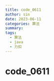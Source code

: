 ```yaml
---
title: code_0611
author: sin
date: 2023-06-11
categories: 算法
summary: 
tags: 
  - 算法
  - java
  - 力扣
---
```


# code_0611

